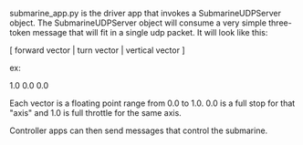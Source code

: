 submarine_app.py is the driver app that invokes a SubmarineUDPServer object.  The SubmarineUDPServer object will consume a very simple three-token message that will fit in a single udp packet.  It will look like this:

[ forward vector | turn vector | vertical vector ]

ex:

1.0 0.0 0.0

Each vector is a floating point range from 0.0 to 1.0.  0.0 is a full stop for that "axis" and 1.0 is full throttle for the same axis.

Controller apps can then send messages that control the submarine.

